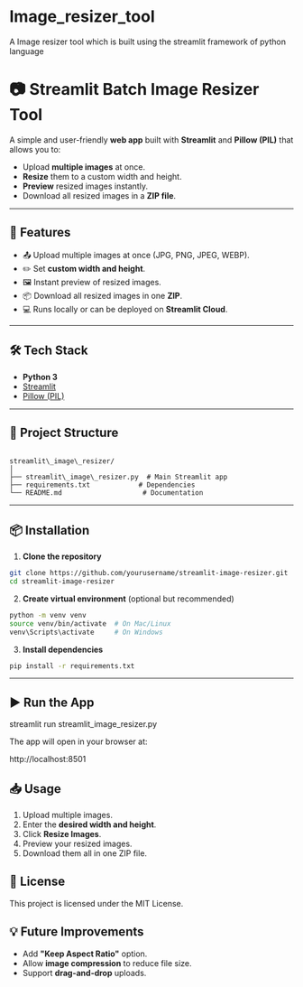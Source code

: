 # Image_resizer_tool
A Image resizer tool which is built using the streamlit framework of python language


# 📷 Streamlit Batch Image Resizer Tool

A simple and user-friendly **web app** built with **Streamlit** and **Pillow (PIL)** that allows you to:
- Upload **multiple images** at once.
- **Resize** them to a custom width and height.
- **Preview** resized images instantly.
- Download all resized images in a **ZIP file**.

---

## 🚀 Features
- 📤 Upload multiple images at once (JPG, PNG, JPEG, WEBP).
- ✏️ Set **custom width and height**.
- 🖼 Instant preview of resized images.
- 📦 Download all resized images in one **ZIP**.
- 💻 Runs locally or can be deployed on **Streamlit Cloud**.

---

## 🛠️ Tech Stack
- **Python 3**
- [Streamlit](https://streamlit.io/)
- [Pillow (PIL)](https://python-pillow.org/)

---

## 📂 Project Structure
```

streamlit\_image\_resizer/
│
├── streamlit\_image\_resizer.py  # Main Streamlit app
├── requirements.txt            # Dependencies
└── README.md                    # Documentation

````

---

## 📦 Installation

1. **Clone the repository**
```bash
git clone https://github.com/yourusername/streamlit-image-resizer.git
cd streamlit-image-resizer
````

2. **Create virtual environment** (optional but recommended)

```bash
python -m venv venv
source venv/bin/activate  # On Mac/Linux
venv\Scripts\activate     # On Windows
```

3. **Install dependencies**

```bash
pip install -r requirements.txt
```

---

## ▶️ Run the App

streamlit run streamlit_image_resizer.py

The app will open in your browser at:

http://localhost:8501


## 📥 Usage

1. Upload multiple images.
2. Enter the **desired width and height**.
3. Click **Resize Images**.
4. Preview your resized images.
5. Download them all in one ZIP file.


## 📝 License

This project is licensed under the MIT License.


## 💡 Future Improvements

* Add **"Keep Aspect Ratio"** option.
* Allow **image compression** to reduce file size.
* Support **drag-and-drop** uploads.


